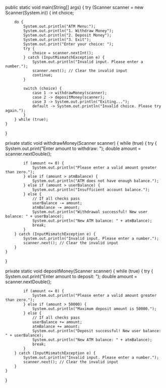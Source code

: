 public static void main(String[] args) {
    try (Scanner scanner = new Scanner(System.in)) {
        int choice;
        
        do {
            System.out.println("ATM Menu:");
            System.out.println("1. Withdraw Money");
            System.out.println("2. Deposit Money");
            System.out.println("3. Exit");
            System.out.print("Enter your choice: ");
            try {
                choice = scanner.nextInt();
            } catch (InputMismatchException e) {
                System.out.println("Invalid input. Please enter a number.");
                scanner.next(); // Clear the invalid input
                continue;
            }
            
            switch (choice) {
                case 1 -> withdrawMoney(scanner);
                case 2 -> depositMoney(scanner);
                case 3 -> System.out.println("Exiting...");
                default -> System.out.println("Invalid choice. Please try again.");
            }
        } while (true);
    }
}

private static void withdrawMoney(Scanner scanner) {
    while (true) {
        try {
            System.out.print("Enter amount to withdraw: ");
            double amount = scanner.nextDouble();

            if (amount <= 0) {
                System.out.println("Please enter a valid amount greater than zero.");
            } else if (amount > atmBalance) {
                System.out.println("ATM does not have enough balance.");
            } else if (amount > userBalance) {
                System.out.println("Insufficient account balance.");
            } else {
                // If all checks pass
                userBalance -= amount;
                atmBalance -= amount;
                System.out.println("Withdrawal successful! New user balance: " + userBalance);
                System.out.println("New ATM balance: " + atmBalance);
                break;
            }
        } catch (InputMismatchException e) {
            System.out.println("Invalid input. Please enter a number.");
            scanner.next(); // Clear the invalid input
        }
    }
}

private static void depositMoney(Scanner scanner) {
    while (true) {
        try {
            System.out.print("Enter amount to deposit: ");
            double amount = scanner.nextDouble();

            if (amount <= 0) {
                System.out.println("Please enter a valid amount greater than zero.");
            } else if (amount > 50000) {
                System.out.println("Maximum deposit amount is 50000.");
            } else {
                // If all checks pass
                userBalance += amount;
                atmBalance += amount;
                System.out.println("Deposit successful! New user balance: " + userBalance);
                System.out.println("New ATM balance: " + atmBalance);
                break;
            }
        } catch (InputMismatchException e) {
            System.out.println("Invalid input. Please enter a number.");
            scanner.next(); // Clear the invalid input
        }
    }
}
